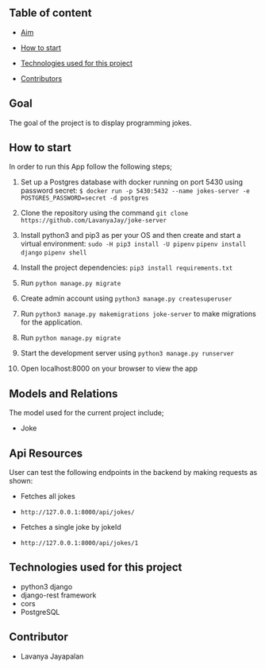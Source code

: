 ## Table of content

- [Aim](#Goal)

- [How to start](#How-to-start)
- [Technologies used for this project](#Technologies-used-for-this-project)
- [Contributors](#Contributors)

## Goal

The goal of the project is to display programming jokes.

## How to start

In order to run this App follow the following steps;

1. Set up a Postgres database with docker running on port 5430 using password secret:
   `$ docker run -p 5430:5432 --name jokes-server -e POSTGRES_PASSWORD=secret -d postgres`

2. Clone the repository using the command `git clone https://github.com/LavanyaJay/joke-server`

3. Install python3 and pip3 as per your OS and then create and start a virtual environment:
   `sudo -H pip3 install -U pipenv`
   `pipenv install django`
   `pipenv shell`

4. Install the project dependencies:
   `pip3 install requirements.txt`

5. Run `python manage.py migrate`

6. Create admin account using `python3 manage.py createsuperuser`

7. Run `python3 manage.py makemigrations joke-server` to make migrations for the application.

8. Run `python manage.py migrate`

9. Start the development server using `python3 manage.py runserver`

10. Open localhost:8000 on your browser to view the app

## Models and Relations

The model used for the current project include;

- Joke

## Api Resources

User can test the following endpoints in the backend by making requests as shown:

- Fetches all jokes

* `http://127.0.0.1:8000/api/jokes/`

- Fetches a single joke by jokeId

* `http://127.0.0.1:8000/api/jokes/1`

## Technologies used for this project

- python3 django
- django-rest framework
- cors
- PostgreSQL

## Contributor

- Lavanya Jayapalan
